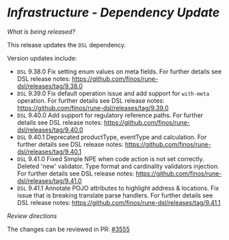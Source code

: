 # _Infrastructure - Dependency Update_

_What is being released?_

This release updates the `DSL` dependency.

Version updates include:
- `DSL` 9.38.0 Fix setting enum values on meta fields. For further details see DSL release notes: https://github.com/finos/rune-dsl/releases/tag/9.38.0
- `DSL` 9.39.0 Fix default operation issue and add support for `with-meta` operation. For further details see DSL release notes: https://github.com/finos/rune-dsl/releases/tag/9.39.0
- `DSL` 9.40.0 Add support for regulatory reference paths. For further details see DSL release notes: https://github.com/finos/rune-dsl/releases/tag/9.40.0
- `DSL` 9.40.1 Deprecated productType, eventType and calculation. For further details see DSL release notes: https://github.com/finos/rune-dsl/releases/tag/9.40.1
- `DSL` 9.41.0 Fixed Simple NPE when code action is not set correctly. Deleted 'new' validator. Type format and cardinality validators injection. For further details see DSL release notes: https://github.com/finos/rune-dsl/releases/tag/9.41.0
- `DSL` 9.41.1 Annotate POJO attributes to highlight address & locations. Fix issue that is breaking translate parse handlers. For further details see DSL release notes: https://github.com/finos/rune-dsl/releases/tag/9.41.1

_Review directions_

The changes can be reviewed in PR: [#3555](https://github.com/finos/common-domain-model/pull/3555) 